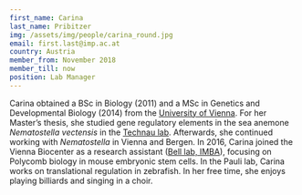 ```yaml
---
first_name: Carina
last_name: Pribitzer
img: /assets/img/people/carina_round.jpg
email: first.last@imp.ac.at
country: Austria
member_from: November 2018
member_till: now
position: Lab Manager
---
```

Carina obtained a BSc in Biology (2011) and a MSc in Genetics and Developmental Biology (2014) from the [University of Vienna](https://www.univie.ac.at/). For her Master’s thesis, she studied gene regulatory elements in the sea anemone *Nematostella vectensis* in the [Technau lab](https://neurodevbio.univie.ac.at/technau-research/). Afterwards, she continued working with *Nematostella* in Vienna and Bergen. In 2016, Carina joined the Vienna Biocenter as a research assistant ([Bell lab, IMBA](https://www.oeaw.ac.at/imba/groups/former-research-groups/oliver-bell)), focusing on Polycomb biology in mouse embryonic stem cells. In the Pauli lab, Carina works on translational regulation in zebrafish. In her free time, she enjoys playing billiards and singing in a choir.
